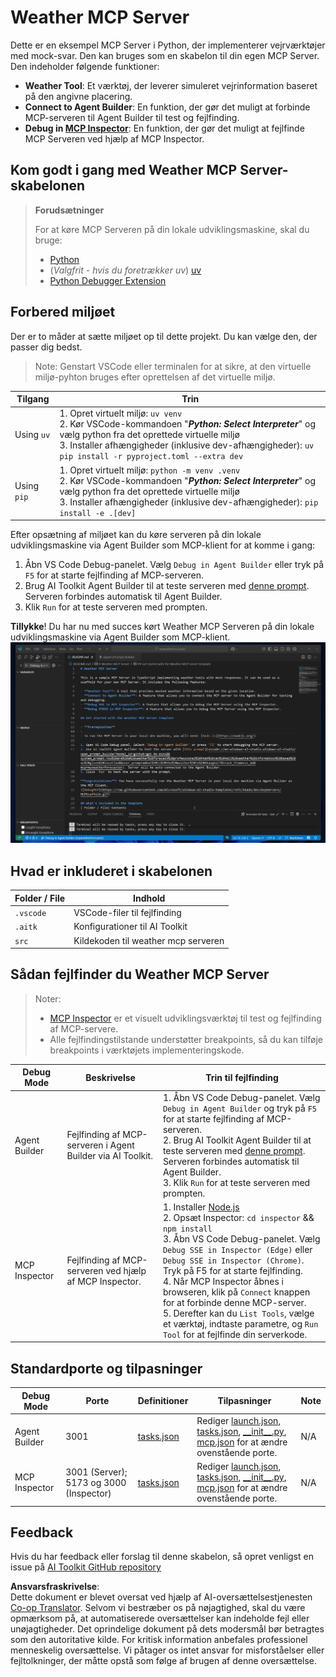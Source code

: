 <!--
CO_OP_TRANSLATOR_METADATA:
{
  "original_hash": "999c5e7623c1e2d5e5a07c2feb39eb67",
  "translation_date": "2025-06-10T06:32:04+00:00",
  "source_file": "10-StreamliningAIWorkflowsBuildingAnMCPServerWithAIToolkit/lab3/code/weather_mcp/README.md",
  "language_code": "da"
}
-->
# Weather MCP Server

Dette er en eksempel MCP Server i Python, der implementerer vejrværktøjer med mock-svar. Den kan bruges som en skabelon til din egen MCP Server. Den indeholder følgende funktioner:

- **Weather Tool**: Et værktøj, der leverer simuleret vejrinformation baseret på den angivne placering.
- **Connect to Agent Builder**: En funktion, der gør det muligt at forbinde MCP-serveren til Agent Builder til test og fejlfinding.
- **Debug in [MCP Inspector](https://github.com/modelcontextprotocol/inspector)**: En funktion, der gør det muligt at fejlfinde MCP Serveren ved hjælp af MCP Inspector.

## Kom godt i gang med Weather MCP Server-skabelonen

> **Forudsætninger**
>
> For at køre MCP Serveren på din lokale udviklingsmaskine, skal du bruge:
>
> - [Python](https://www.python.org/)
> - (*Valgfrit - hvis du foretrækker uv*) [uv](https://github.com/astral-sh/uv)
> - [Python Debugger Extension](https://marketplace.visualstudio.com/items?itemName=ms-python.debugpy)

## Forbered miljøet

Der er to måder at sætte miljøet op til dette projekt. Du kan vælge den, der passer dig bedst.

> Note: Genstart VSCode eller terminalen for at sikre, at den virtuelle miljø-pyhton bruges efter oprettelsen af det virtuelle miljø.

| Tilgang | Trin |
| -------- | ----- |
| Using `uv` | 1. Opret virtuelt miljø: `uv venv` <br>2. Kør VSCode-kommandoen "***Python: Select Interpreter***" og vælg python fra det oprettede virtuelle miljø <br>3. Installer afhængigheder (inklusive dev-afhængigheder): `uv pip install -r pyproject.toml --extra dev` |
| Using `pip` | 1. Opret virtuelt miljø: `python -m venv .venv` <br>2. Kør VSCode-kommandoen "***Python: Select Interpreter***" og vælg python fra det oprettede virtuelle miljø<br>3. Installer afhængigheder (inklusive dev-afhængigheder): `pip install -e .[dev]` |

Efter opsætning af miljøet kan du køre serveren på din lokale udviklingsmaskine via Agent Builder som MCP-klient for at komme i gang:
1. Åbn VS Code Debug-panelet. Vælg `Debug in Agent Builder` eller tryk på `F5` for at starte fejlfinding af MCP-serveren.
2. Brug AI Toolkit Agent Builder til at teste serveren med [denne prompt](../../../../../../../../../../../open_prompt_builder). Serveren forbindes automatisk til Agent Builder.
3. Klik `Run` for at teste serveren med prompten.

**Tillykke**! Du har nu med succes kørt Weather MCP Serveren på din lokale udviklingsmaskine via Agent Builder som MCP-klient.
![DebugMCP](https://raw.githubusercontent.com/microsoft/windows-ai-studio-templates/refs/heads/dev/mcpServers/mcp_debug.gif)

## Hvad er inkluderet i skabelonen

| Folder / File| Indhold                                     |
| ------------ | -------------------------------------------- |
| `.vscode`    | VSCode-filer til fejlfinding                   |
| `.aitk`      | Konfigurationer til AI Toolkit                |
| `src`        | Kildekoden til weather mcp serveren   |

## Sådan fejlfinder du Weather MCP Server

> Noter:
> - [MCP Inspector](https://github.com/modelcontextprotocol/inspector) er et visuelt udviklingsværktøj til test og fejlfinding af MCP-servere.
> - Alle fejlfindingstilstande understøtter breakpoints, så du kan tilføje breakpoints i værktøjets implementeringskode.

| Debug Mode | Beskrivelse | Trin til fejlfinding |
| ---------- | ----------- | -------------------- |
| Agent Builder | Fejlfinding af MCP-serveren i Agent Builder via AI Toolkit. | 1. Åbn VS Code Debug-panelet. Vælg `Debug in Agent Builder` og tryk på `F5` for at starte fejlfinding af MCP-serveren.<br>2. Brug AI Toolkit Agent Builder til at teste serveren med [denne prompt](../../../../../../../../../../../open_prompt_builder). Serveren forbindes automatisk til Agent Builder.<br>3. Klik `Run` for at teste serveren med prompten. |
| MCP Inspector | Fejlfinding af MCP-serveren ved hjælp af MCP Inspector. | 1. Installer [Node.js](https://nodejs.org/)<br> 2. Opsæt Inspector: `cd inspector` && `npm install` <br> 3. Åbn VS Code Debug-panelet. Vælg `Debug SSE in Inspector (Edge)` eller `Debug SSE in Inspector (Chrome)`. Tryk på F5 for at starte fejlfinding.<br> 4. Når MCP Inspector åbnes i browseren, klik på `Connect` knappen for at forbinde denne MCP-server.<br> 5. Derefter kan du `List Tools`, vælge et værktøj, indtaste parametre, og `Run Tool` for at fejlfinde din serverkode.<br> |

## Standardporte og tilpasninger

| Debug Mode | Porte | Definitioner | Tilpasninger | Note |
| ---------- | ----- | ------------ | -------------- |-------------- |
| Agent Builder | 3001 | [tasks.json](../../../../../../10-StreamliningAIWorkflowsBuildingAnMCPServerWithAIToolkit/lab3/code/weather_mcp/.vscode/tasks.json) | Rediger [launch.json](../../../../../../10-StreamliningAIWorkflowsBuildingAnMCPServerWithAIToolkit/lab3/code/weather_mcp/.vscode/launch.json), [tasks.json](../../../../../../10-StreamliningAIWorkflowsBuildingAnMCPServerWithAIToolkit/lab3/code/weather_mcp/.vscode/tasks.json), [\_\_init\_\_.py](../../../../../../10-StreamliningAIWorkflowsBuildingAnMCPServerWithAIToolkit/lab3/code/weather_mcp/src/__init__.py), [mcp.json](../../../../../../10-StreamliningAIWorkflowsBuildingAnMCPServerWithAIToolkit/lab3/code/weather_mcp/.aitk/mcp.json) for at ændre ovenstående porte. | N/A |
| MCP Inspector | 3001 (Server); 5173 og 3000 (Inspector) | [tasks.json](../../../../../../10-StreamliningAIWorkflowsBuildingAnMCPServerWithAIToolkit/lab3/code/weather_mcp/.vscode/tasks.json) | Rediger [launch.json](../../../../../../10-StreamliningAIWorkflowsBuildingAnMCPServerWithAIToolkit/lab3/code/weather_mcp/.vscode/launch.json), [tasks.json](../../../../../../10-StreamliningAIWorkflowsBuildingAnMCPServerWithAIToolkit/lab3/code/weather_mcp/.vscode/tasks.json), [\_\_init\_\_.py](../../../../../../10-StreamliningAIWorkflowsBuildingAnMCPServerWithAIToolkit/lab3/code/weather_mcp/src/__init__.py), [mcp.json](../../../../../../10-StreamliningAIWorkflowsBuildingAnMCPServerWithAIToolkit/lab3/code/weather_mcp/.aitk/mcp.json) for at ændre ovenstående porte.| N/A |

## Feedback

Hvis du har feedback eller forslag til denne skabelon, så opret venligst en issue på [AI Toolkit GitHub repository](https://github.com/microsoft/vscode-ai-toolkit/issues)

**Ansvarsfraskrivelse**:  
Dette dokument er blevet oversat ved hjælp af AI-oversættelsestjenesten [Co-op Translator](https://github.com/Azure/co-op-translator). Selvom vi bestræber os på nøjagtighed, skal du være opmærksom på, at automatiserede oversættelser kan indeholde fejl eller unøjagtigheder. Det oprindelige dokument på dets modersmål bør betragtes som den autoritative kilde. For kritisk information anbefales professionel menneskelig oversættelse. Vi påtager os intet ansvar for misforståelser eller fejltolkninger, der måtte opstå som følge af brugen af denne oversættelse.